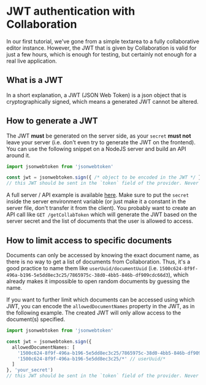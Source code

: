 # JWT authentication with Collaboration

In our first tutorial, we've gone from a simple textarea to a fully collaborative editor instance.
However, the JWT that is given by Collaboration is valid for just a few hours, which is enough for testing,
but certainly not enough for a real live application.

## What is a JWT

In a short explanation, a JWT (JSON Web Token) is a json object that is cryptographically signed, which means a generated JWT cannot be altered.

## How to generate a JWT

The JWT **must** be generated on the server side, as your `secret` **must not** leave your server (i.e. don't even try to generate the JWT on the frontend).
You can use the following snippet on a NodeJS server and build an API around it.

```typescript
import jsonwebtoken from 'jsonwebtoken'

const jwt = jsonwebtoken.sign({ /* object to be encoded in the JWT */ }, 'your_secret')
// this JWT should be sent in the `token` field of the provider. Never expose 'your_secret' to a frontend!
```

A full server / API example is available [here](https://github.com/ueberdosis/tiptap-collab-replit/tree/main/src).
Make sure to put the `secret` inside the server environment variable (or just make it a constant in the server file, don't transfer it from the client).
You probably want to create an API call like `GET /getCollabToken` which will generate the JWT based on the server secret and the list of documents that the user is allowed to access.

## How to limit access to specific documents

Documents can only be accessed by knowing the exact document name, as there is no way to get a list of documents from Collaboration.
Thus, it's a good practice to name them like `userUuid/documentUuid` (i.e. `1500c624-8f9f-496a-b196-5e5dd8ec3c25/7865975c-38d0-4bb5-846b-df909cdc66d3`), which
already makes it impossible to open random documents by guessing the name.

If you want to further limit which documents can be accessed using which JWT, you can encode the `allowedDocumentNames` property in the JWT, as in the following
example. The created JWT will only allow access to the document(s) specified.

```typescript
import jsonwebtoken from 'jsonwebtoken'

const jwt = jsonwebtoken.sign({
  allowedDocumentNames: [
    '1500c624-8f9f-496a-b196-5e5dd8ec3c25/7865975c-38d0-4bb5-846b-df909cdc66d3', // userUuid/documentUuid
    '1500c624-8f9f-496a-b196-5e5dd8ec3c25/*' // userUuid/*
  ]
}, 'your_secret')
// this JWT should be sent in the `token` field of the provider. Never expose 'your_secret' to a frontend!
```
